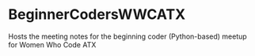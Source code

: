 # BeginnerCodersWWCATX
Hosts the meeting notes for the beginning coder (Python-based) meetup for Women Who Code ATX
